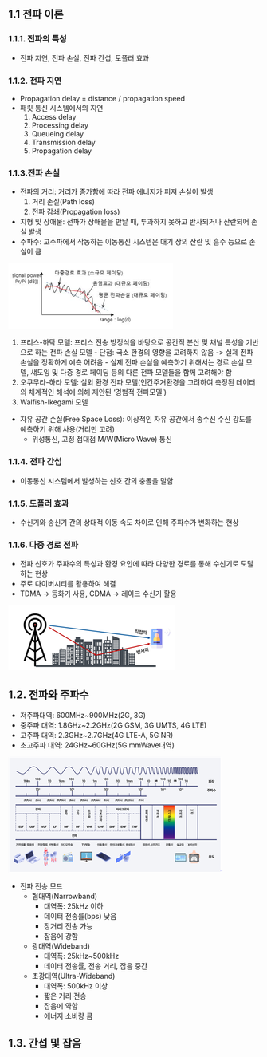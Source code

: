 ## 1.1 전파 이론
### 1.1.1. 전파의 특성
- 전파 지연, 전파 손실, 전파 간섭, 도플러 효과
### 1.1.2. 전파 지연
- Propagation delay = distance / propagation speed
- 패킷 통신 시스템에서의 지연
    1) Access delay
	2) Processing delay
	3) Queueing delay
	4) Transmission delay
	5) Propagation delay
### 1.1.3.전파 손실
- 전파의 거리: 거리가 증가함에 따라 전파 에너지가 퍼져 손실이 발생
	1) 거리 손실(Path loss)
	2) 전파 감쇄(Propagation loss)
- 지형 및 장애물: 전파가 장애물을 만날 때, 투과하지 못하고 반사되거나 산란되어 손실 발생
- 주파수: 고주파에서 작동하는 이동통신 시스템은 대기 상의 산란 및 흡수 등으로 손실이 큼
	  
![전파 손실의 변동성 비교(출처_정보통신기술용어해설)](https://github.com/junzer0/communication/blob/main/img/propagation_loss.png)

1) 프리스-하탁 모델: 프리스 전송 방정식을 바탕으로 공간적 분산 및 채널 특성을 기반으로 하는 전파 손실 모델
	    - 단점: 국소 환경의 영향을 고려하지 않음 -> 실제 전파 손실을 정확하게 예측 어려움
	    - 실제 전파 손실을 예측하기 위해서는 경로 손실 모델, 섀도잉 및 다중 경로 페이딩 등의 다른 전파 모델들을 함께 고려해야 함
2) 오쿠무라-하타 모델: 실외 환경 전파 모델(인간주거환경을 고려하여 측정된 데이터의 체계적인 해석에 의해 제안된 ‘경험적 전파모델’)
3) Walfish-Ikegami 모델
- 자유 공간 손실(Free Space Loss): 이상적인 자유 공간에서 송수신 수신 강도를 예측하기 위해 사용(거리만 고려) 
    - 위성통신, 고정 점대점 M/W(Micro Wave) 통신
### 1.1.4. 전파 간섭
- 이동통신 시스템에서 발생하는 신호 간의 충돌을 말함
### 1.1.5. 도플러 효과
- 수신기와 송신기 간의 상대적 이동 속도 차이로 인해 주파수가 변화하는 현상 
### 1.1.6. 다중 경로 전파
- 전파 신호가 주파수의 특성과 환경 요인에 따라 다양한 경로를 통해 수신기로 도달하는 현상
- 주로 다이버시티를 활용하여 해결
- TDMA -> 등화기 사용, CDMA -> 레이크 수신기 활용

![다중 경로 페이딩](https://github.com/junzer0/communication/blob/main/img/multi-path-fading.png)

## 1.2. 전파와 주파수
- 저주파대역: 600MHz~900MHz(2G, 3G)
- 중주파 대역: 1.8GHz~2.2GHz(2G GSM, 3G UMTS, 4G LTE)
- 고주파 대역: 2.3GHz~2.7GHz(4G LTE-A, 5G NR)
- 초고주파 대역: 24GHz~60GHz(5G mmWave대역)

![전자파의 분류(출처_한국방송통신전파진흥원)](https://github.com/junzer0/communication/blob/main/img/propagation_index.png)

- 전파 전송 모드
  - 협대역(Narrowband)
    - 대역폭: 25kHz 이하
    - 데이터 전송률(bps) 낮음
    - 장거리 전송 가능
    - 잡음에 강함
  - 광대역(Wideband)
    - 대역폭: 25kHz~500kHz
    - 데이터 전송률, 전송 거리, 잡음 중간
  - 초광대역(Ultra-Wideband)
    - 대역폭: 500kHz 이상
    - 짧은 거리 전송
    - 잡음에 약함
    - 에너지 소비량 큼

## 1.3. 간섭 및 잡음
